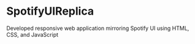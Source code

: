 # SpotifyUIReplica
Developed responsive web application mirroring Spotify UI using HTML, CSS, and JavaScript
